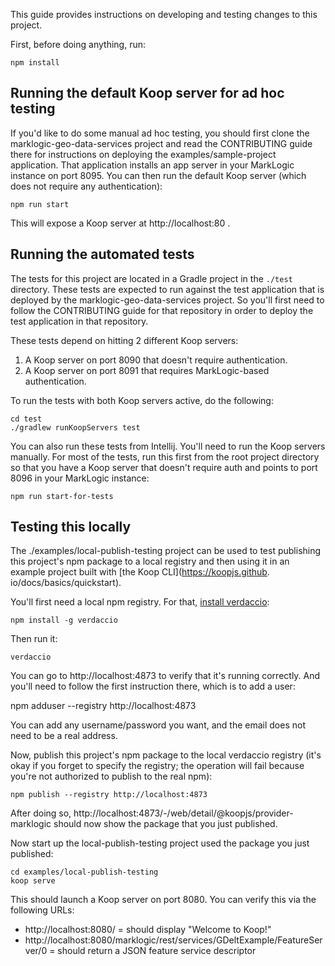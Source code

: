 This guide provides instructions on developing and testing changes to this project.

First, before doing anything, run:

    npm install

## Running the default Koop server for ad hoc testing

If you'd like to do some manual ad hoc testing, you should first clone the marklogic-geo-data-services project and read
the CONTRIBUTING guide there for instructions on deploying the examples/sample-project application. That application 
installs an app server in your MarkLogic instance on port 8095. You can then run the default Koop server (which does not 
require any authentication):

    npm run start

This will expose a Koop server at http://localhost:80 . 

## Running the automated tests

The tests for this project are located in a Gradle project in the `./test` directory. These tests are expected to run 
against the test application that is deployed by the marklogic-geo-data-services project. So you'll first need to 
follow the CONTRIBUTING guide for that repository in order to deploy the test application in that repository. 

These tests depend on hitting 2 different Koop servers:

1. A Koop server on port 8090 that doesn't require authentication.
2. A Koop server on port 8091 that requires MarkLogic-based authentication.

To run the tests with both Koop servers active, do the following:

    cd test
    ./gradlew runKoopServers test

You can also run these tests from Intellij. You'll need to run the Koop servers manually. For most of the tests, 
run this first from the root project directory so that you have a Koop server that doesn't require auth and points to 
port 8096 in your MarkLogic instance:

    npm run start-for-tests

## Testing this locally

The ./examples/local-publish-testing project can be used to test publishing this project's npm package to a local 
registry and then using it in an example project built with [the Koop CLI](https://koopjs.github.
io/docs/basics/quickstart). 

You'll first need a local npm registry. For that, [install verdaccio](https://verdaccio.org/):

    npm install -g verdaccio

Then run it:

    verdaccio

You can go to http://localhost:4873 to verify that it's running correctly. And you'll need to follow the first
instruction there, which is to add a user:

   npm adduser --registry http://localhost:4873

You can add any username/password you want, and the email does not need to be a real address.

Now, publish this project's npm package to the local verdaccio registry (it's okay if you forget to specify the 
registry; the operation will fail because you're not authorized to publish to the real npm):

    npm publish --registry http://localhost:4873

After doing so, http://localhost:4873/-/web/detail/@koopjs/provider-marklogic should now show the package that you just
published. 

Now start up the local-publish-testing project used the package you just published:

    cd examples/local-publish-testing
    koop serve

This should launch a Koop server on port 8080. You can verify this via the following URLs:

- http://localhost:8080/ = should display "Welcome to Koop!"
- http://localhost:8080/marklogic/rest/services/GDeltExample/FeatureServer/0 = should return a JSON feature service 
  descriptor



